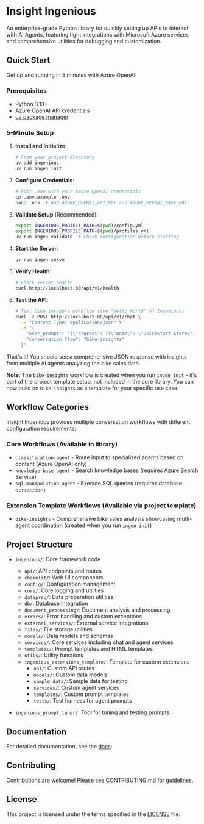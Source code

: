 # Insight Ingenious

An enterprise-grade Python library for quickly setting up APIs to interact with AI Agents, featuring tight integrations with Microsoft Azure services and comprehensive utilities for debugging and customization.

## Quick Start

Get up and running in 5 minutes with Azure OpenAI!

### Prerequisites
- Python 3.13+
- Azure OpenAI API credentials
- [uv package manager](https://docs.astral.sh/uv/)

### 5-Minute Setup

1. **Install and Initialize**:
    ```bash
    # From your project directory
    uv add ingenious
    uv run ingen init
    ```

2. **Configure Credentials**:
    ```bash
    # Edit .env with your Azure OpenAI credentials
    cp .env.example .env
    nano .env  # Add AZURE_OPENAI_API_KEY and AZURE_OPENAI_BASE_URL
    ```

3. **Validate Setup** (Recommended):
    ```bash
    export INGENIOUS_PROJECT_PATH=$(pwd)/config.yml
    export INGENIOUS_PROFILE_PATH=$(pwd)/profiles.yml
    uv run ingen validate  # Check configuration before starting
    ```

4. **Start the Server**:
    ```bash
    uv run ingen serve
    ```

5. **Verify Health**:
    ```bash
    # Check server health
    curl http://localhost:80/api/v1/health
    ```

6. **Test the API**:
    ```bash
    # Test bike insights workflow (the "Hello World" of Ingenious)
    curl -X POST http://localhost:80/api/v1/chat \
      -H "Content-Type: application/json" \
      -d '{
        "user_prompt": "{\"stores\": [{\"name\": \"QuickStart Store\", \"location\": \"NSW\", \"bike_sales\": [{\"product_code\": \"QS-001\", \"quantity_sold\": 1, \"sale_date\": \"2023-04-15\", \"year\": 2023, \"month\": \"April\", \"customer_review\": {\"rating\": 5.0, \"comment\": \"Perfect bike for getting started!\"}}], \"bike_stock\": []}], \"revision_id\": \"quickstart-1\", \"identifier\": \"hello-world\"}",
        "conversation_flow": "bike-insights"
      }'
    ```

That's it! You should see a comprehensive JSON response with insights from multiple AI agents analyzing the bike sales data.

**Note**: The `bike-insights` workflow is created when you run `ingen init` - it's part of the project template setup, not included in the core library. You can now build on `bike-insights` as a template for your specific use case.

## Workflow Categories

Insight Ingenious provides multiple conversation workflows with different configuration requirements:

### Core Workflows (Available in library)
- `classification-agent` - Route input to specialized agents based on content (Azure OpenAI only)
- `knowledge-base-agent` - Search knowledge bases (requires Azure Search Service)
- `sql-manipulation-agent` - Execute SQL queries (requires database connection)

### Extension Template Workflows (Available via project template)
- `bike-insights` - Comprehensive bike sales analysis showcasing multi-agent coordination (created when you run `ingen init`)


## Project Structure

- `ingenious/`: Core framework code
  - `api/`: API endpoints and routes
  - `chainlit/`: Web UI components
  - `config/`: Configuration management
  - `core/`: Core logging and utilities
  - `dataprep/`: Data preparation utilities
  - `db/`: Database integration
  - `document_processing/`: Document analysis and processing
  - `errors/`: Error handling and custom exceptions
  - `external_services/`: External service integrations
  - `files/`: File storage utilities
  - `models/`: Data models and schemas
  - `services/`: Core services including chat and agent services
  - `templates/`: Prompt templates and HTML templates
  - `utils/`: Utility functions
  - `ingenious_extensions_template/`: Template for custom extensions
    - `api/`: Custom API routes
    - `models/`: Custom data models
    - `sample_data/`: Sample data for testing
    - `services/`: Custom agent services
    - `templates/`: Custom prompt templates
    - `tests/`: Test harness for agent prompts

- `ingenious_prompt_tuner/`: Tool for tuning and testing prompts

## Documentation

For detailed documentation, see the [docs](https://blog.insight-services-apac.dev/ingenious/):

## Contributing

Contributions are welcome! Please see [CONTRIBUTING.md](https://github.com/Insight-Services-APAC/ingenious/blob/main/CONTRIBUTING.md) for guidelines.

## License

This project is licensed under the terms specified in the [LICENSE](https://github.com/Insight-Services-APAC/ingenious/blob/main/LICENSE) file.
